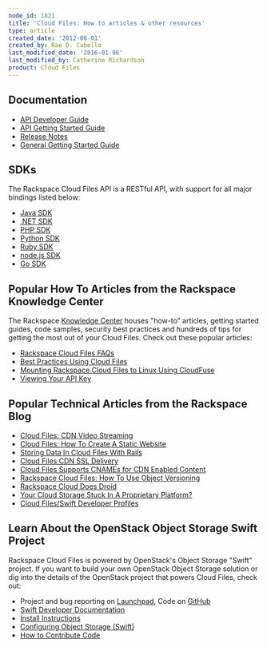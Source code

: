 ```yaml
---
node_id: 1821
title: 'Cloud Files: How to articles & other resources'
type: article
created_date: '2012-08-01'
created_by: Rae D. Cabello
last_modified_date: '2016-01-06'
last_modified_by: Catherine Richardson
product: Cloud Files
---
```


Documentation
-------------

-   [API Developer
    Guide](https://developer.rackspace.com/docs/cloud-files/v1/developer-guide/)
-   [API Getting Started
    Guide](https://developer.rackspace.com/docs/cloud-files/v1/developer-guide/#getting-started)
-   [Release
    Notes](https://developer.rackspace.com/docs/cloud-files/v1/developer-guide/#document-release-notes)
-   [General Getting Started
    Guide](/how-to/cloud-files)

SDKs
----

The Rackspace Cloud Files API is a RESTful API, with support for all
major bindings listed below:

-   [Java SDK](https://developer.rackspace.com/sdks/java/)
-   [.NET SDK](https://developer.rackspace.com/sdks/dot-net/)
-   [PHP SDK](https://developer.rackspace.com/sdks/php/)
-   [Python SDK](https://developer.rackspace.com/sdks/python/)
-   [Ruby SDK](https://developer.rackspace.com/sdks/ruby/)
-   [node.js SDK](https://developer.rackspace.com/sdks/node-js/)
-   [Go SDK](https://developer.rackspace.com/sdks/golang/)

Popular How To Articles from the Rackspace Knowledge Center
-----------------------------------------------------------

The Rackspace [Knowledge
Center](/how-to/) houses "how-to"
articles, getting started guides, code samples, security best practices
and hundreds of tips for getting the most out of your Cloud Files.
Check out these popular articles:

-   [Rackspace Cloud Files
    FAQs](/how-to/product-faq/cloud-files)
-   [Best Practices Using Cloud
    Files](/how-to/best-practices-for-using-cloud-files)
-   [Mounting Rackspace Cloud Files to Linux Using
    CloudFuse](/how-to/article/mounting-rackspace-cloud-files-to-linux-using-cloudfuse)
-   [Viewing Your API
    Key](/how-to/article/view-and-reset-your-api-key)

Popular Technical Articles from the Rackspace Blog
--------------------------------------------------

-   [Cloud Files: CDN Video
    Streaming](http://www.rackspace.com/blog/cloud-files-adds-cdn-video-streaming/)
-   [Cloud Files: How To Create A Static
    Website](http://www.rackspace.com/blog/rackspace-cloud-files-how-to-create-a-static-website/)
-   [Storing Data In Cloud Files With
    Rails](http://www.rackspace.com/blog/storing-data-in-cloud-files-with-rails/)
-   [Cloud Files CDN SSL
    Delivery](http://www.rackspace.com/blog/rackspace-cloud-files-cdn-launches-ssl-delivery/)
-   [Cloud Files Supports CNAMEs for CDN Enabled
    Content](http://www.rackspace.com/blog/its-here-cloud-files-now-supports-cnames-for-cdn-enabled-content/)
-   [Rackspace Cloud Files: How To Use Object
    Versioning](http://www.rackspace.com/blog/rackspace-cloud-files-how-to-use-object-versioning/)
-   [Rackspace Cloud Does
    Droid](http://www.rackspace.com/blog/rackspace-cloud-does-droid/)
-   [Your Cloud Storage Stuck In A Proprietary
    Platform?](http://www.rackspace.com/blog/cloud-files-updates/)
-   [Cloud Files/Swift Developer
    Profiles](http://c1776742.cdn.cloudfiles.rackspacecloud.com/downloads/pdfs/CloudFilesSwiftDevelopers.pdf)

Learn About the OpenStack Object Storage Swift Project
------------------------------------------------------

Rackspace Cloud Files is powered by OpenStack's Object Storage "Swift"
project.  If you want to build your own OpenStack Object Storage
solution or dig into the details of the OpenStack project that powers
Cloud Files, check out:

-   Project and bug reporting on
    [Launchpad](https://launchpad.net/swift), Code on
    [GitHub](https://github.com/openstack/swift)
-   [Swift Developer Documentation](http://swift.openstack.org)
-   [Install
    Instructions](http://wiki.openstack.org/InstallInstructions/Swift)
-   [Configuring Object
    Storage (Swift)](http://wiki.openstack.org/ConfigureSwift)
-   [How to Contribute Code](http://wiki.openstack.org/HowToContribute)


